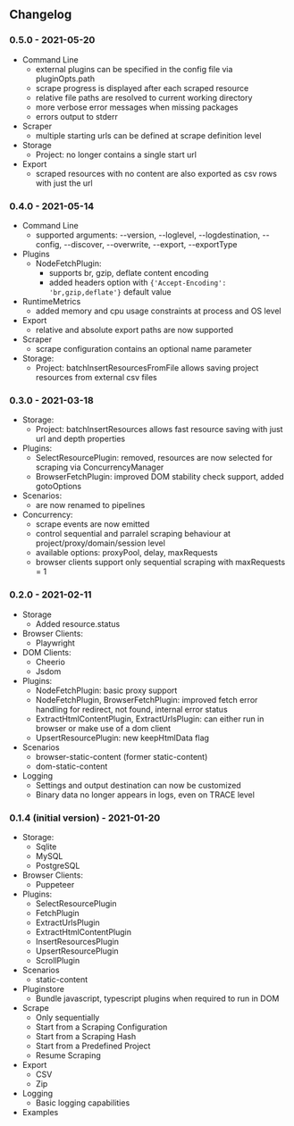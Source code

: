 ## Changelog

### 0.5.0 - 2021-05-20
- Command Line
  - external plugins can be specified in the config file via pluginOpts.path
  - scrape progress is displayed after each scraped resource
  - relative file paths are resolved to current working directory
  - more verbose error messages when missing packages
  - errors output to stderr
- Scraper
  - multiple starting urls can be defined at scrape definition level
- Storage
  - Project: no longer contains a single start url
- Export
  * scraped resources with no content are also exported as csv rows with just the url
### 0.4.0 - 2021-05-14
- Command Line
  - supported arguments: --version, --loglevel, --logdestination, --config, --discover, --overwrite, --export, --exportType
- Plugins
  - NodeFetchPlugin: 
    - supports br, gzip, deflate content encoding
    - added headers option with `{'Accept-Encoding': 'br,gzip,deflate'}` default value
- RuntimeMetrics
  - added memory and cpu usage constraints at process and OS level
- Export
  - relative and absolute export paths are now supported
- Scraper
  - scrape configuration contains an optional name parameter
- Storage:
  - Project: batchInsertResourcesFromFile allows saving project resources from external csv files
### 0.3.0 - 2021-03-18
- Storage:
  - Project: batchInsertResources allows fast resource saving with just url and depth properties
- Plugins:
  - SelectResourcePlugin: removed, resources are now selected for scraping via ConcurrencyManager
  - BrowserFetchPlugin: improved DOM stability check support, added gotoOptions
- Scenarios:
  - are now renamed to pipelines
- Concurrency:
  - scrape events are now emitted
  - control sequential and parralel scraping behaviour at project/proxy/domain/session level
  - available options: proxyPool, delay, maxRequests
  - browser clients support only sequential scraping with maxRequests = 1
  
### 0.2.0 - 2021-02-11
- Storage
  - Added resource.status
- Browser Clients:
  - Playwright
- DOM Clients:
  - Cheerio
  - Jsdom
- Plugins:
  - NodeFetchPlugin: basic proxy support
  - NodeFetchPlugin, BrowserFetchPlugin: improved fetch error handling for redirect, not found, internal error status
  - ExtractHtmlContentPlugin, ExtractUrlsPlugin: can either run in browser or make use of a dom client
  - UpsertResourcePlugin: new keepHtmlData flag
- Scenarios
  - browser-static-content (former static-content)
  - dom-static-content
- Logging
  * Settings and output destination can now be customized
  * Binary data no longer appears in logs, even on TRACE level

### 0.1.4 (initial version) - 2021-01-20
- Storage:
  * Sqlite
  * MySQL
  * PostgreSQL
- Browser Clients:
  * Puppeteer
- Plugins: 
  * SelectResourcePlugin
  * FetchPlugin
  * ExtractUrlsPlugin
  * ExtractHtmlContentPlugin
  * InsertResourcesPlugin
  * UpsertResourcePlugin
  * ScrollPlugin
- Scenarios
  * static-content
- Pluginstore
  * Bundle javascript, typescript plugins when required to run in DOM
- Scrape
  * Only sequentially
  * Start from a Scraping Configuration
  * Start from a Scraping Hash
  * Start from a Predefined Project
  * Resume Scraping
- Export
  * CSV
  * Zip
- Logging
  * Basic logging capabilities
- Examples